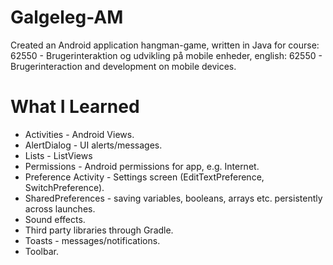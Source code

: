 # Galgeleg-AM
Created an Android application hangman-game, written in Java for course: 62550 - Brugerinteraktion og udvikling på mobile enheder, english: 62550 - Brugerinteraction and development on mobile devices.

# What I Learned
* Activities - Android Views.
* AlertDialog - UI alerts/messages.
* Lists - ListViews
* Permissions - Android permissions for app, e.g. Internet.
* Preference Activity - Settings screen (EditTextPreference, SwitchPreference).
* SharedPreferences - saving variables, booleans, arrays etc. persistently across launches.
* Sound effects.
* Third party libraries through Gradle.
* Toasts - messages/notifications.
* Toolbar.
